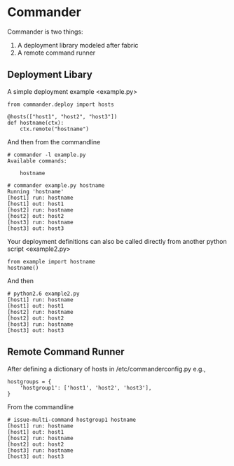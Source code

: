 Commander
=========
Commander is two things:

1. A deployment library modeled after fabric
2. A remote command runner


Deployment Libary
-----------------
A simple deployment example <example.py>

    from commander.deploy import hosts

    @hosts(["host1", "host2", "host3"])
    def hostname(ctx):
        ctx.remote("hostname")

And then from the commandline

    # commander -l example.py 
    Available commands:

        hostname

    # commander example.py hostname
    Running 'hostname'
    [host1] run: hostname
    [host1] out: host1
    [host2] run: hostname
    [host2] out: host2
    [host3] run: hostname
    [host3] out: host3

Your deployment definitions can also be called directly from another python script <example2.py>

    from example import hostname
    hostname()

And then

    # python2.6 example2.py
    [host1] run: hostname
    [host1] out: host1
    [host2] run: hostname
    [host2] out: host2
    [host3] run: hostname
    [host3] out: host3

Remote Command Runner
---------------------
After defining a dictionary of hosts in /etc/commanderconfig.py e.g.,

    hostgroups = {
        'hostgroup1': ['host1', 'host2', 'host3'],
    }

From the commandline

    # issue-multi-command hostgroup1 hostname
    [host1] run: hostname
    [host1] out: host1
    [host2] run: hostname
    [host2] out: host2
    [host3] run: hostname
    [host3] out: host3
